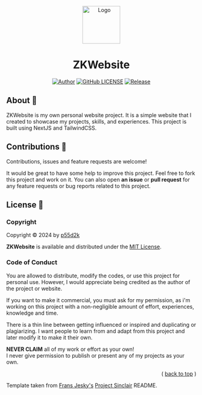 <div id="top"></div>
<br/>
<div align="center">
  <a href="https://github.com/p55d2k/zk-website">
    <img src="/public/favicon.ico" alt="Logo" width="100" height="100">
  </a>
  <h1>ZKWebsite</h1>

[![Author](https://img.shields.io/badge/author-p55d2k-lightgrey.svg?style=flat&color=%23673ab7)](https://github.com/p55d2k)
[![GitHub LICENSE](https://img.shields.io/badge/license-MIT-lightgrey.svg?style=flat&color=%232196f3)](https://github.com/p55d2k/zk-website/LICENSE)
[![Release](https://img.shields.io/github/v/release/p55d2k/zk-website?style=flat&color=%23009688)](https://github.com/p55d2k/zk-website/releases)

</div>


## About 📖

ZKWebsite is my own personal website project. It is a simple website that I created to showcase my projects, skills, and experiences. This project is built using NextJS and TailwindCSS.


## Contributions 🤝

Contributions, issues and feature requests are welcome!

It would be great to have some help to improve this project. Feel free to fork this project and work on it. You can also open **an issue** or **pull request** for any feature requests or bug reports related to this project.


## License 📝

### Copyright

Copyright © 2024 by [p55d2k](https://github.com/p55d2k)

**ZKWebsite** is available and distributed under the [MIT License](https://github.com/p55d2k/zk-website/LICENSE).

### Code of Conduct

You are allowed to distribute, modify the codes, or use this project for personal use. However, I would appreciate being credited as the author of the project or website.

If you want to make it commercial, you must ask for my permission, as i'm working on this project with a non-negligible amount of effort, experiences, knowledge and time.

There is a thin line between getting influenced or inspired and duplicating or plagiarizing. I want people to learn from and adapt from this project and later modify it to make it their own.

**NEVER CLAIM** all of my work or effort as your own!
<br/>
I never give permission to publish or present any of my projects as your own.

<p align="right">( <a href="#top">back to top</a> )</p>

Template taken from [Frans Jesky's](https://github.com/fransjesky) [Project Sinclair](https://github.com/fransjesky/sinclair) README.

<!-- Replace the following in this template file: -->
<!-- zk-website -->
<!-- ZKWebsite -->
<!-- /public/favicon.ico -->
<!-- {projectDescription} -->